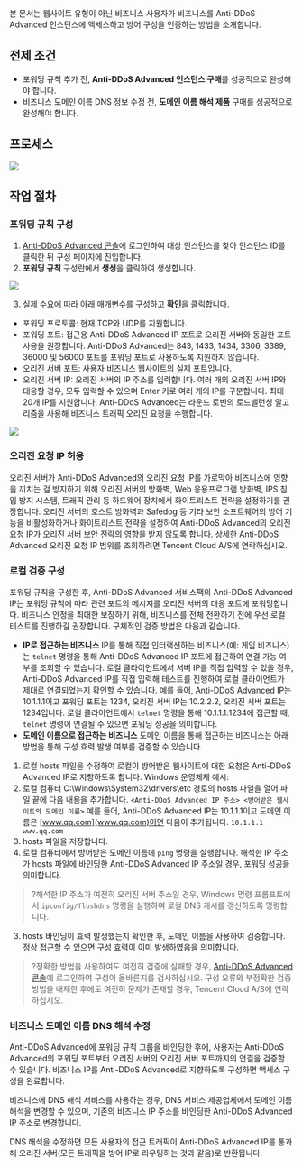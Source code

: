 [//]: # (chinagitpath:XXXXX)

본 문서는 웹사이트 유형이 아닌 비즈니스 사용자가 비즈니스를 Anti-DDoS Advanced 인스턴스에 액세스하고 방어 구성을 인증하는 방법을 소개합니다.

## 전제 조건

- 포워딩 규칙 추가 전, **Anti-DDoS Advanced 인스턴스 구매**를 성공적으로 완성해야 합니다.
- 비즈니스 도메인 이름 DNS 정보 수정 전, **도메인 이름 해석 제품** 구매를 성공적으로 완성해야 합니다.

## 프로세스

![](https://main.qcloudimg.com/raw/35bbfec94b24a02010941bbb3e86867d.png)

## 작업 절차
<span id="step1"></span> 
### 포워딩 규칙 구성

   1. [Anti-DDoS Advanced 콘솔](https://console.cloud.tencent.com/dayu/bgpip)에 로그인하여 대상 인스턴스를 찾아 인스턴스 ID를 클릭한 뒤 구성 페이지에 진입합니다.
   2. **포워딩 규칙** 구성란에서 **생성**을 클릭하여 생성합니다.

   ![](https://main.qcloudimg.com/raw/ca20dc01fdb6a72c5538ce4efc165341.png)
    
  3. 실제 수요에 따라 아래 매개변수를 구성하고 **확인**을 클릭합니다.

 - 포워딩 프로토콜: 현재 TCP와 UDP를 지원합니다.
 - 포워딩 포트: 접근용 Anti-DDoS Advanced IP 포트로 오리진 서버와 동일한 포트 사용을 권장합니다. Anti-DDoS Advanced는 843, 1433, 1434, 3306, 3389, 36000 및 56000 포트를 포워딩 포트로 사용하도록 지원하지 않습니다.
 - 오리진 서버 포트: 사용자 비즈니스 웹사이트의 실제 포트입니다.
 - 오리진 서버 IP: 오리진 서버의 IP 주소를 입력합니다. 여러 개의 오리진 서버 IP와 대응할 경우, 모두 입력할 수 있으며 Enter 키로 여러 개의 IP를 구분합니다. 최대 20개 IP를 지원합니다. Anti-DDoS Advanced는 라운드 로빈의 로드밸런싱 알고리즘을 사용해 비즈니스 트래픽 오리진 요청을 수행합니다.
 
 ![](https://main.qcloudimg.com/raw/5688f685c52d0286f6216688519bc033.png)

<span id="step2"></span> 
### 오리진 요청 IP 허용

오리진 서버가 Anti-DDoS Advanced의 오리진 요청 IP를 가로막아 비즈니스에 영향을 끼치는 걸 방지하기 위해 오리진 서버의 방화벽, Web 응용프로그램 방화벽, IPS 침입 방지 시스템, 트래픽 관리 등 하드웨어 장치에서 화이트리스트 전략을 설정하기를 권장합니다. 오리진 서버의 호스트 방화벽과 Safedog 등 기타 보안 소프트웨어의 방어 기능을 비활성화하거나 화이트리스트 전략을 설정하여 Anti-DDoS Advanced의 오리진 요청 IP가 오리진 서버 보안 전략의 영향을 받지 않도록 합니다.
상세한 Anti-DDoS Advanced 오리진 요청 IP 범위를 조회하려면 Tencent Cloud A/S에 연락하십시오.

<span id="step3"></span> 
### 로컬 검증 구성

포워딩 규칙을 구성한 후, Anti-DDoS Advanced 서비스팩의 Anti-DDoS Advanced IP는 포워딩 규칙에 따라 관련 포트의 메시지를 오리진 서버의 대응 포트에 포워딩합니다.
비즈니스 안정을 최대한 보장하기 위해, 비즈니스를 전체 전환하기 전에 우선 로컬 테스트를 진행하길 권장합니다. 구체적인 검증 방법은 다음과 같습니다.

- **IP로 접근하는 비즈니스**
  IP를 통해 직접 인터랙션하는 비즈니스(예: 게임 비즈니스)는 `telnet` 명령을 통해 Anti-DDoS Advanced IP 포트에 접근하여 연결 가능 여부를 조회할 수 있습니다. 로컬 클라이언트에서 서버 IP를 직접 입력할 수 있을 경우, Anti-DDoS Advanced IP를 직접 입력해 테스트를 진행하여 로컬 클라이언트가 제대로 연결되었는지 확인할 수 있습니다.
  예를 들어, Anti-DDoS Advanced IP는 10.1.1.1이고 포워딩 포트는 1234, 오리진 서버 IP는 10.2.2.2, 오리진 서버 포트는 1234입니다. 로컬 클라이언트에서 `telnet` 명령을 통해 10.1.1.1:1234에 접근할 때, `telnet` 명령이 연결될 수 있으면 포워딩 성공을 의미합니다.
- **도메인 이름으로 접근하는 비즈니스**
  도메인 이름을 통해 접근하는 비즈니스는 아래 방법을 통해 구성 효력 발생 여부를 검증할 수 있습니다.
 1. 로컬 hosts 파일을 수정하여 로컬이 방어받은 웹사이트에 대한 요청은 Anti-DDoS Advanced IP로 지향하도록 합니다.
   Windows 운영체제 예시:
   1. 로컬 컴퓨터 C:\Windows\System32\drivers\etc 경로의 hosts 파일을 열어 파일 끝에 다음 내용을 추가합니다.
   `<Anti-DDoS Advanced IP 주소> <방어받은 웹사이트의 도메인 이름>`
   예를 들어, Anti-DDoS Advanced IP는 10.1.1.1이고 도메인 이름은 [www.qq.com](www.qq.com)이면 다음이 추가됩니다.
   `10.1.1.1       www.qq.com`
   2. hosts 파일을 저장합니다.
 2. 로컬 컴퓨터에서 방어받은 도메인 이름에 `ping` 명령을 실행합니다.
   해석한 IP 주소가 hosts 파일에 바인딩한 Anti-DDoS Advanced IP 주소일 경우, 포워딩 성공을 의미합니다.
 > ?해석한 IP 주소가 여전히 오리진 서버 주소일 경우, Windows 명령 프롬프트에서 `ipconfig/flushdns` 명령을 실행하여 로컬 DNS 캐시를 갱신하도록 명령합니다.

  3. hosts 바인딩이 효력 발생했는지 확인한 후, 도메인 이름을 사용하여 검증합니다.
   정상 접근할 수 있으면 구성 효력이 이미 발생하였음을 의미합니다.

> ?정확한 방법을 사용하여도 여전히 검증에 실패할 경우, [Anti-DDoS Advanced 콘솔](https://console.cloud.tencent.com/dayu/bgpip)에 로그인하여 구성이 올바른지를 검사하십시오. 구성 오류와 부정확한 검증 방법을 배제한 후에도 여전히 문제가 존재할 경우, Tencent Cloud A/S에 연락하십시오.

<span id="step4"></span>
### 비즈니스 도메인 이름 DNS 해석 수정

  Anti-DDoS Advanced에 포워딩 규칙 그룹을 바인딩한 후에, 사용자는 Anti-DDoS Advanced의 포워딩 포트부터 오리진 서버의 오리진 서버 포트까지의 연결을 검증할 수 있습니다. 비즈니스 IP를 Anti-DDoS    Advanced로 지향하도록 구성하면 액세스 구성을 완료합니다.
  
  비즈니스에 DNS 해석 서비스를 사용하는 경우, DNS 서비스 제공업체에서 도메인 이름 해석을 변경할 수 있으며, 기존의 비즈니스 IP 주소를 바인딩한 Anti-DDoS Advanced IP 주소로 변경합니다.
  
  DNS 해석을 수정하면 모든 사용자의 접근 트래픽이 Anti-DDoS Advanced IP를 통과해 오리진 서버(모든 트래픽을 방어 IP로 라우팅하는 것과 같음)로 반환됩니다.

